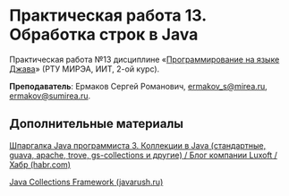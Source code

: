 # Практическая работа 13. Обработка строк в Java
Практическая работа №13 дисциплине «[Программирование на языке Джава](https://online-edu.mirea.ru/course/view.php?id=4053)» (РТУ МИРЭА, ИИТ, 2-ой курс).

**Преподаватель**: Ермаков Сергей Романович, ermakov_s@mirea.ru, ermakov@sumirea.ru.

## Дополнительные материалы

[Шпаргалка Java программиста 3. Коллекции в Java (стандартные, guava, apache, trove, gs-collections и другие) / Блог компании Luxoft / Хабр (habr.com)](https://habr.com/ru/company/luxoft/blog/256877/)

[Java Collections Framework (javarush.ru)](https://javarush.ru/groups/posts/2308-korotko-o-glavnom---java-collections-framework)


